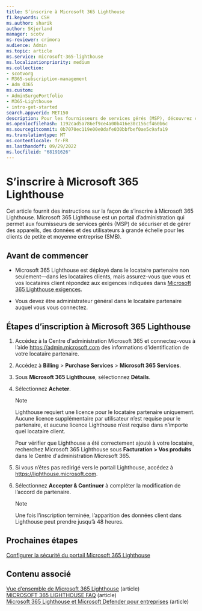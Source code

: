 ```yaml
---
title: S’inscrire à Microsoft 365 Lighthouse
f1.keywords: CSH
ms.author: sharik
author: SKjerland
manager: scotv
ms-reviewer: crimora
audience: Admin
ms.topic: article
ms.service: microsoft-365-lighthouse
ms.localizationpriority: medium
ms.collection:
- scotvorg
- M365-subscription-management
- Adm_O365
ms.custom:
- AdminSurgePortfolio
- M365-Lighthouse
- intro-get-started
search.appverid: MET150
description: Pour les fournisseurs de services gérés (MSP), découvrez comment vous inscrire à Microsoft 365 Lighthouse.
ms.openlocfilehash: 1192cad5a786ef9ce4a00b416e30c156cf460b6c
ms.sourcegitcommit: 0b7070ec119e00e0dafe030bbfbef0ae5c9afa19
ms.translationtype: MT
ms.contentlocale: fr-FR
ms.lasthandoff: 09/29/2022
ms.locfileid: "68191626"
---
```

# <a name="sign-up-for-microsoft-365-lighthouse"></a>S’inscrire à Microsoft 365 Lighthouse

Cet article fournit des instructions sur la façon de s’inscrire à Microsoft 365 Lighthouse. Microsoft 365 Lighthouse est un portail d’administration qui permet aux fournisseurs de services gérés (MSP) de sécuriser et de gérer des appareils, des données et des utilisateurs à grande échelle pour les clients de petite et moyenne entreprise (SMB). 

## <a name="before-you-begin"></a>Avant de commencer

- Microsoft 365 Lighthouse est déployé dans le locataire partenaire non seulement&mdash;dans les locataires clients, mais assurez-vous que vous et vos locataires client répondez aux exigences indiquées dans [Microsoft 365 Lighthouse exigences](m365-lighthouse-requirements.md).

- Vous devez être administrateur général dans le locataire partenaire auquel vous vous connectez.

## <a name="steps-to-sign-up-for-microsoft-365-lighthouse"></a>Étapes d’inscription à Microsoft 365 Lighthouse

1. Accédez à la Centre d'administration Microsoft 365 et connectez-vous à l’aide <a href="https://go.microsoft.com/fwlink/p/?linkid=2024339" target="_blank">https://admin.microsoft.com</a> des informations d’identification de votre locataire partenaire. 

2. Accédez à **Billing** > **Purchase Services** > **Microsoft 365 Services**.
   
3. Sous **Microsoft 365 Lighthouse**, sélectionnez **Détails**. 

4. Sélectionnez **Acheter**.

    > [!NOTE]
    > Lighthouse requiert une licence pour le locataire partenaire uniquement. Aucune licence supplémentaire par utilisateur n’est requise pour le partenaire, et aucune licence Lighthouse n’est requise dans n’importe quel locataire client. 

    Pour vérifier que Lighthouse a été correctement ajouté à votre locataire, recherchez Microsoft 365 Lighthouse sous **Facturation > Vos produits** dans le Centre d'administration Microsoft 365.

5. Si vous n’êtes pas redirigé vers le portail Lighthouse, accédez à <a href="https://go.microsoft.com/fwlink/p/?linkid=2168110" target="_blank">https://lighthouse.microsoft.com</a>.

6. Sélectionnez **Accepter & Continuer** à compléter la modification de l’accord de partenaire.

    > [!NOTE]
    > Une fois l’inscription terminée, l’apparition des données client dans Lighthouse peut prendre jusqu’à 48 heures.

## <a name="next-steps"></a>Prochaines étapes

[Configurer la sécurité du portail Microsoft 365 Lighthouse](m365-lighthouse-configure-portal-security.md) 

## <a name="related-content"></a>Contenu associé

[Vue d’ensemble de Microsoft 365 Lighthouse](m365-lighthouse-overview.md) (article)   
[MICROSOFT 365 LIGHTHOUSE FAQ](m365-lighthouse-faq.yml) (article)   
[Microsoft 365 Lighthouse et Microsoft Defender pour entreprises](../security/defender-business/mdb-lighthouse-integration.md) (article)
